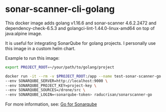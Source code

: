 # sonar-scanner-cli-golang

This docker image adds 
golang v1.16.6 
and sonar-scanner 4.6.2.2472 
and dependency-check-6.5.3 
and golangci-lint-1.44.0-linux-amd64
on top of java:alpine image.   

It is useful for integrating SonarQube for golang projects. I personally use this image in a custom helm chart.

Example to run this image:

```bash
export PROJECT_ROOT=~/your/path/to/golang/project

docker run -it --rm -v $PROJECT_ROOT:/app --name test-sonar-scanner-go \
--env SONARQUBE_SERVER=http://localhost:9000 \
--env SONARQUBE_PROJECT_KEY=project-key \
--env SONARQUBE_SOURCES=/drone/src \
--env SONARQUBE_LOGIN=<sonarqube-token> raducrisan/sonarscanner-go

```

For more information, see: [Go for Sonarqube](https://medium.com/red6-es/go-for-sonarqube-ffff5b74f33a)
